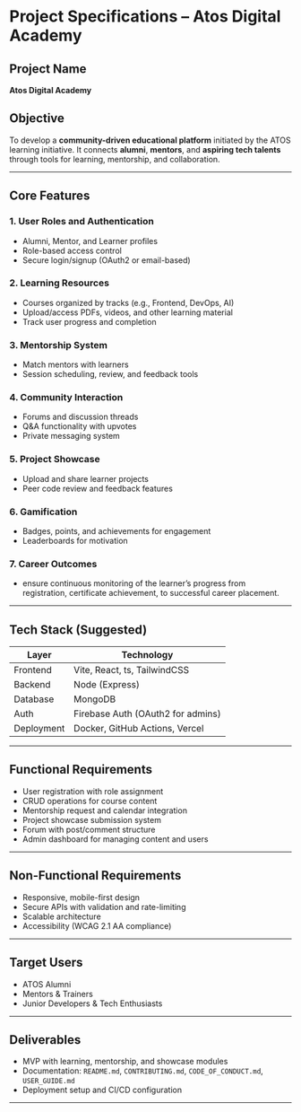 # **Project Specifications – Atos Digital Academy**

## Project Name
**Atos Digital Academy**

## Objective
To develop a **community-driven educational platform** initiated by the ATOS learning initiative. It connects **alumni**, **mentors**, and **aspiring tech talents** through tools for learning, mentorship, and collaboration.

---

## Core Features

### 1. User Roles and Authentication
- Alumni, Mentor, and Learner profiles
- Role-based access control
- Secure login/signup (OAuth2 or email-based)

### 2. Learning Resources
- Courses organized by tracks (e.g., Frontend, DevOps, AI)
- Upload/access PDFs, videos, and other learning material
- Track user progress and completion

### 3. Mentorship System
- Match mentors with learners
- Session scheduling, review, and feedback tools

### 4. Community Interaction
- Forums and discussion threads
- Q&A functionality with upvotes
- Private messaging system

### 5. Project Showcase
- Upload and share learner projects
- Peer code review and feedback features

### 6. Gamification
- Badges, points, and achievements for engagement
- Leaderboards for motivation

### 7. Career Outcomes
- ensure continuous monitoring of the learner’s progress from registration, certificate achievement, to successful career placement.

---

## Tech Stack (Suggested)

| Layer       | Technology             |
|-------------|------------------------|
| Frontend    | Vite, React, ts, TailwindCSS  |
| Backend     | Node (Express)      |
| Database    | MongoDB                |
| Auth        | Firebase Auth  (OAuth2 for admins) |
| Deployment  | Docker, GitHub Actions, Vercel |

---

## Functional Requirements
- User registration with role assignment
- CRUD operations for course content
- Mentorship request and calendar integration
- Project showcase submission system
- Forum with post/comment structure
- Admin dashboard for managing content and users

---

## Non-Functional Requirements
- Responsive, mobile-first design
- Secure APIs with validation and rate-limiting
- Scalable architecture
- Accessibility (WCAG 2.1 AA compliance)

---

## Target Users
- ATOS Alumni
- Mentors & Trainers
- Junior Developers & Tech Enthusiasts

---

## Deliverables
- MVP with learning, mentorship, and showcase modules
- Documentation: `README.md`, `CONTRIBUTING.md`, `CODE_OF_CONDUCT.md`, `USER_GUIDE.md`
- Deployment setup and CI/CD configuration

---
